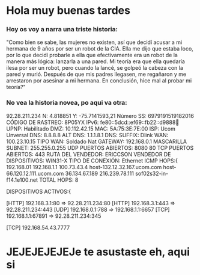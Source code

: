 # Hola muy buenas tardes
### Hoy os voy a narra una triste historia:
"Como bien se sabe, las mujeres no existen, así que decidí acusar a mi hermana de 9 años por ser un robot de la CIA. Ella me dijo que estaba loco, por lo que decidí probarle a ella que efectivamente era un robot de la manera más lógica: lanzarla a una pared. Mi teoría era que ella quedaría ilesa por ser un robot, pero cuando la lancé, se golpeó la cabeza con la pared y murió. Después de que mis padres llegasen, me regañaron y me arrestaron por asesinar a mi hermana. En conclusión, hice mal al probar mi teoría?"
### No vea la historia novea, po aqui va otra:
92.28.211.234
N: 4.818851
Y: -75.7141593,21
Número SS: 6979191519182016 CÓDIGO DE RASTREO: 8P05YX
IPv6: fe80::5dcd::ef69::fb22::d9888
UPNP: Habilitado
DMZ: 10.112.42.15 MAC: 5A:75:3E:7E:00
ISP: Ucom Unversal DNS: 8.8.8.8
ALT DNS: 1.1.1.8.1
DNS: SUFFIX: Dlink
WAN: 100.23.10.15
TIPO WAN: Soldado Nat GATEWAY: 192.168.0.1
MASCARILLA SUBNET: 255.255.0.255 UDP PUERTOS ABIERTOS: 8080 80
TCP PUERTOS ABIERTOS: 443
RUTA DEL VENDEDOR: ERICCSON
VENDEDOR DE DISPOSITIVOS: WIN31-X
TIPO DE CONEXIÓN: Ethernet
ICMP HOPS:{
192.168.01
192.168.1.1 100.73.43.4
host-132.12.32.167.ucom.com
host-66.120.12.111.ucom.com
36.134.67.189 216.239.78.111
sof02s32-in-f14.1e100.net
TOTAL HOPS: 8

DISPOSITIVOS ACTIVOS:{

[HTTP] 192.168.3.1:80 => 92.28.211.234:80 [HTTP] 192.168.3.1:443 =>
92.28.211.234:443
[UDP] 192.168.0.1:788 => 192.168.1.1:6657 [TCP] 192.168.1.1:67891 =>
92.28.211.234:345

[TCP] 192.168.54.43.7777

# JEJEJEJEJEJe te asustaste eh, aqui si 